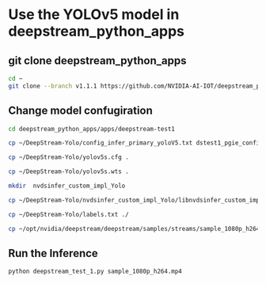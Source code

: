 # Use the YOLOv5 model in deepstream_python_apps

## git clone deepstream_python_apps

```bash
cd ~
git clone --branch v1.1.1 https://github.com/NVIDIA-AI-IOT/deepstream_python_apps.git
```
## Change model confugiration

```bash
cd deepstream_python_apps/apps/deepstream-test1

cp ~/DeepStream-Yolo/config_infer_primary_yoloV5.txt dstest1_pgie_config.txt

cp ~/DeepStream-Yolo/yolov5s.cfg .

cp ~/DeepStream-Yolo/yolov5s.wts .

mkdir  nvdsinfer_custom_impl_Yolo

cp ~/DeepStream-Yolo/nvdsinfer_custom_impl_Yolo/libnvdsinfer_custom_impl_Yolo.so ./nvdsinfer_custom_impl_Yolo

cp ~/DeepStream-Yolo/labels.txt ./

cp ~/opt/nvidia/deepstream/deepstream/samples/streams/sample_1080p_h264.mp4
```
## Run the Inference 

```bash
python deepstream_test_1.py sample_1080p_h264.mp4
```